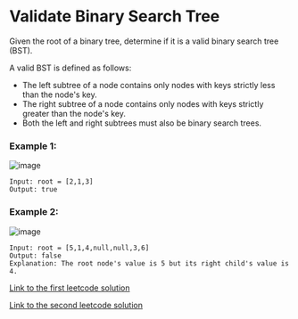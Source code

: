 # Validate Binary Search Tree

Given the root of a binary tree, determine if it is a valid binary search tree (BST).

A valid BST is defined as follows:

+ The left subtree of a node contains only nodes with keys strictly less than the node's key.
+ The right subtree of a node contains only nodes with keys strictly greater than the node's key.
+ Both the left and right subtrees must also be binary search trees.

### Example 1:

![image](https://assets.leetcode.com/uploads/2020/12/01/tree1.jpg)

```
Input: root = [2,1,3]
Output: true
```

### Example 2:

![image](https://assets.leetcode.com/uploads/2020/12/01/tree2.jpg)

```
Input: root = [5,1,4,null,null,3,6]
Output: false
Explanation: The root node's value is 5 but its right child's value is 4.
```

[Link to the first leetcode solution](https://leetcode.com/problems/validate-binary-search-tree/submissions/1773033383)

[Link to the second leetcode solution](https://leetcode.com/problems/validate-binary-search-tree/submissions/1773006781)